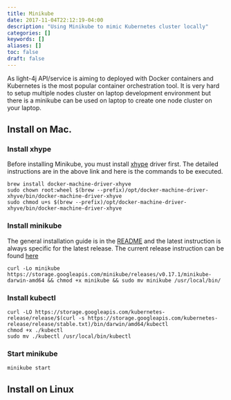 ```yaml
---
title: Minikube
date: 2017-11-04T22:12:19-04:00
description: "Using Minikube to mimic Kubernetes cluster locally"
categories: []
keywords: []
aliases: []
toc: false
draft: false
---
```



As light-4j API/service is aiming to deployed with Docker containers and
Kubernetes is the most popular container orchestration tool. It is very hard
to setup multiple nodes cluster on laptop development environment but there
is a minikube can be used on laptop to create one node cluster on your laptop.

## Install on Mac.


### Install xhype
Before installing Minikube, you must install [xhype](https://github.com/zchee/docker-machine-driver-xhyve#install) 
driver first. The detailed instructions are in the above link and here is the
commands to be executed.

```
brew install docker-machine-driver-xhyve
sudo chown root:wheel $(brew --prefix)/opt/docker-machine-driver-xhyve/bin/docker-machine-driver-xhyve
sudo chmod u+s $(brew --prefix)/opt/docker-machine-driver-xhyve/bin/docker-machine-driver-xhyve
```

### Install minikube

The general installation guide is in the [README](https://github.com/kubernetes/minikube) 
and the latest instruction is always specific for the latest release. The current
release instruction can be found [here](https://github.com/kubernetes/minikube/releases)

```
curl -Lo minikube https://storage.googleapis.com/minikube/releases/v0.17.1/minikube-darwin-amd64 && chmod +x minikube && sudo mv minikube /usr/local/bin/
```

### Install kubectl

```
curl -LO https://storage.googleapis.com/kubernetes-release/release/$(curl -s https://storage.googleapis.com/kubernetes-release/release/stable.txt)/bin/darwin/amd64/kubectl
chmod +x ./kubectl
sudo mv ./kubectl /usr/local/bin/kubectl
```


### Start minikube

```
minikube start
```

## Install on Linux


